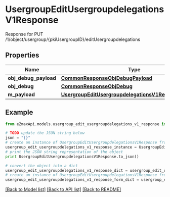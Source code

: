 # UsergroupEditUsergroupdelegationsV1Response

Response for PUT /1/object/usergroup/{pkiUsergroupID}/editUsergroupdelegations

## Properties
Name | Type | Description | Notes
------------ | ------------- | ------------- | -------------
**obj_debug_payload** | [**CommonResponseObjDebugPayload**](CommonResponseObjDebugPayload.md) |  | 
**obj_debug** | [**CommonResponseObjDebug**](CommonResponseObjDebug.md) |  | [optional] 
**m_payload** | [**UsergroupEditUsergroupdelegationsV1ResponseMPayload**](UsergroupEditUsergroupdelegationsV1ResponseMPayload.md) |  | 

## Example

```python
from eZmaxApi.models.usergroup_edit_usergroupdelegations_v1_response import UsergroupEditUsergroupdelegationsV1Response

# TODO update the JSON string below
json = "{}"
# create an instance of UsergroupEditUsergroupdelegationsV1Response from a JSON string
usergroup_edit_usergroupdelegations_v1_response_instance = UsergroupEditUsergroupdelegationsV1Response.from_json(json)
# print the JSON string representation of the object
print UsergroupEditUsergroupdelegationsV1Response.to_json()

# convert the object into a dict
usergroup_edit_usergroupdelegations_v1_response_dict = usergroup_edit_usergroupdelegations_v1_response_instance.to_dict()
# create an instance of UsergroupEditUsergroupdelegationsV1Response from a dict
usergroup_edit_usergroupdelegations_v1_response_form_dict = usergroup_edit_usergroupdelegations_v1_response.from_dict(usergroup_edit_usergroupdelegations_v1_response_dict)
```
[[Back to Model list]](../README.md#documentation-for-models) [[Back to API list]](../README.md#documentation-for-api-endpoints) [[Back to README]](../README.md)


